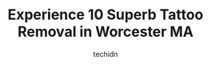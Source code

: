 ---
layout: ampstory
image: https://i0.wp.com/www.depkes.org/wp-content/uploads/2023/06/tattoo-removal-0-in-worcester-ma-1685806153.png?resize=640,853
author: techidn
featured: false
description: Discover the impressive array of Tattoo Removal options in Worcester MA, where you can find 10 of the largest Tattoo Removal establishments in the area. From renowned classics to hidden gems
title: Experience 10 Superb Tattoo Removal in Worcester MA
cover:
   title: Experience 10 Superb Tattoo Removal in Worcester MA
   subtitle: Rickpate
   background: https://www.depkes.org/wp-content/uploads/2023/06/tattoo-removal-0-in-worcester-ma-1685806153.png

pages: 
 - layout: thirds
   top: <h1>#1 Miraculous Creations</h1>
   bottom: "<p>This place is great. The piercer is super nice and awesome. Makes great conversations to keep the person calm. Hes super nice and very laid back. Does a fantastic job at</p>"
   background: https://www.depkes.org/wp-content/uploads/2023/06/tattoo-removal-1-in-worcester-ma-1685806154.png
   backgroundblur: true
 - layout: thirds
   top: <h1>#2 Montilla Plastic Surgery</h1>
   bottom: "<p>Dr. Montilla is excellent, his professionalism is very unique and dedicated. He treats his patients with a lot of caring and compassion. Takes his time and really want th</p>"
   background: https://www.depkes.org/wp-content/uploads/2023/06/tattoo-removal-2-in-worcester-ma-1685806155.jpeg
   cta:
      link: https://www.depkes.org/blog/experience-10-superb-tattoo-removal-in-worcester-ma/
      text: Experience 10 Superb Tattoo Removal in Worcester MA
 - layout: thirds
   top: <h1>#3 Beauty Laser Studio - laser hair removal Worcester</h1>
   bottom: "<p>Pleasant St Building no 1086, Worcester, MA 01602, United States</p>"
   background: https://www.depkes.org/wp-content/uploads/2023/06/tattoo-removal-3-in-worcester-ma-1685806156.png
   cta:
      link: https://www.depkes.org/blog/experience-10-superb-tattoo-removal-in-worcester-ma/
      text: Experience 10 Superb Tattoo Removal in Worcester MA
 - layout: thirds
   top: <h1>#4 Tattoo Project</h1>
   bottom: "<p>149 Highland St, Worcester, MA 01609, United States</p>"
   background: https://images.unsplash.com/photo-1564951434112-64d74cc2a2d7?ixlib=rb-4.0.3&ixid=MnwxMjA3fDB8MHxwaG90by1wYWdlfHx8fGVufDB8fHx8&auto=format&fit=crop&w=640&h=853&q=80
   cta:
      link: https://www.depkes.org/blog/experience-10-superb-tattoo-removal-in-worcester-ma/
      text: Experience 10 Superb Tattoo Removal in Worcester MA
 - layout: thirds
   top: <h1>#5 Hourglass Ink Tattoo Studio</h1>
   bottom: "<p>324 W Boylston St, Worcester, MA 01606, United States</p>"
   background: https://images.unsplash.com/photo-1632260260864-caf7fde5ec36?ixlib=rb-4.0.3&ixid=MnwxMjA3fDB8MHxwaG90by1wYWdlfHx8fGVufDB8fHx8&auto=format&fit=crop&w=640&h=853&q=80
   cta:
      link: https://www.depkes.org/blog/experience-10-superb-tattoo-removal-in-worcester-ma/
      text: Experience 10 Superb Tattoo Removal in Worcester MA
 - layout: thirds
   top: <h1>#6 Milan Laser Hair Removal</h1>
   bottom: "<p>11 Tobias Boland Way #112, Worcester, MA 01607, United States</p>"
   background: https://images.unsplash.com/photo-1608501821300-4f99e58bba77?ixlib=rb-4.0.3&ixid=MnwxMjA3fDB8MHxwaG90by1wYWdlfHx8fGVufDB8fHx8&auto=format&fit=crop&w=640&h=853&q=80
   cta:
      link: https://www.depkes.org/blog/experience-10-superb-tattoo-removal-in-worcester-ma/
      text: Experience 10 Superb Tattoo Removal in Worcester MA
 - layout: thirds
   top: <h1>#7 Bellisimo Med Spa and Laser Center</h1>
   bottom: "<p>372 Chandler St, Worcester, MA 01602, United States</p>"
   background: https://images.unsplash.com/photo-1552083974-186346191183?ixlib=rb-4.0.3&ixid=MnwxMjA3fDB8MHxwaG90by1wYWdlfHx8fGVufDB8fHx8&auto=format&fit=crop&w=640&h=853&q=80
   cta:
      link: https://www.depkes.org/blog/experience-10-superb-tattoo-removal-in-worcester-ma/
      text: Experience 10 Superb Tattoo Removal in Worcester MA
 - layout: thirds
   middle: Continue reading...
   background: https://images.unsplash.com/photo-1549241520-425e3dfc01cb?ixlib=rb-4.0.3&ixid=MnwxMjA3fDB8MHxwaG90by1wYWdlfHx8fGVufDB8fHx8&auto=format&fit=crop&w=640&h=853&q=80
   cta:
      link: https://www.depkes.org/blog/experience-10-superb-tattoo-removal-in-worcester-ma/
      text: Experience 10 Superb Tattoo Removal in Worcester MA
      
---